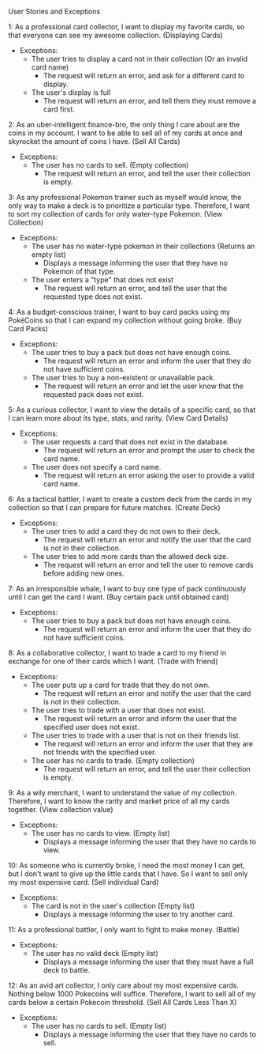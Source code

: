 User Stories and Exceptions

1: As a professional card collector, I want to display my favorite cards, so that everyone can see my awesome collection. (Displaying Cards)

- Exceptions:
  - The user tries to display a card not in their collection (Or an invalid card name)
    - The request will return an error, and ask for a different card to display.
  - The user's display is full
    - The request will return an error, and tell them they must remove a card first.

2: As an uber-intelligent finance-bro, the only thing I care about are the coins in my account. I want to be able to sell all of my cards at once and skyrocket the amount of coins I have. (Sell All Cards)

- Exceptions:
  - The user has no cards to sell. (Empty collection)
    - The request will return an error, and tell the user their collection is empty.

3: As any professional Pokemon trainer such as myself would know, the only way to make a deck is to prioritize a particular type. Therefore, I want to sort my collection of cards for only water-type Pokemon. (View Collection)

- Exceptions:
  - The user has no water-type pokemon in their collections (Returns an empty list)
    - Displays a message informing the user that they have no Pokemon of that type.
  - The user enters a "type" that does not exist
    - The request will return an error, and tell the user that the requested type does not exist.

4: As a budget-conscious trainer, I want to buy card packs using my PokéCoins so that I can expand my collection without going broke. (Buy Card Packs)

- Exceptions:
  - The user tries to buy a pack but does not have enough coins.
    - The request will return an error and inform the user that they do not have sufficient coins.
  - The user tries to buy a non-existent or unavailable pack.
    - The request will return an error and let the user know that the requested pack does not exist.

5: As a curious collector, I want to view the details of a specific card, so that I can learn more about its type, stats, and rarity. (View Card Details)

- Exceptions:
  - The user requests a card that does not exist in the database.
    - The request will return an error and prompt the user to check the card name.
  - The user does not specify a card name.
    - The request will return an error asking the user to provide a valid card name.

6: As a tactical battler, I want to create a custom deck from the cards in my collection so that I can prepare for future matches. (Create Deck)

- Exceptions:
  - The user tries to add a card they do not own to their deck.
    - The request will return an error and notify the user that the card is not in their collection.
  - The user tries to add more cards than the allowed deck size.
    - The request will return an error and tell the user to remove cards before adding new ones.

7: As an irresponsible whale, I want to buy one type of pack continuously until I can get the card I want. (Buy certain pack until obtained card)
- Exceptions:
  - The user tries to buy a pack but does not have enough coins.
    - The request will return an error and inform the user that they do not have sufficient coins.

8: As a collaborative collector, I want to trade a card to my friend in exchange for one of their cards which I want. (Trade with friend)
- Exceptions:
  - The user puts up a card for trade that they do not own.
    - The request will return an error and notify the user that the card is not in their collection.
  - The user tries to trade with a user that does not exist.
    - The request will return an error and inform the user that the specified user does not exist.
  - The user tries to trade with a user that is not on their friends list.
    - The request will return an error and inform the user that they are not friends with the specified user.
  - The user has no cards to trade. (Empty collection)
    - The request will return an error, and tell the user their collection is empty.

9: As a wily merchant, I want to understand the value of my collection. Therefore, I want to know the rarity and market price of all my cards together. (View collection value)
- Exceptions:
  - The user has no cards to view. (Empty list)
    - Displays a message informing the user that they have no cards to view.

10: As someone who is currently broke, I need the most money I can get, but I don't want to give up the little cards that I have. So I want to sell only my most expensive card. (Sell individual Card)
- Exceptions:
  - The card is not in the user's collection (Empty list)
    - Displays a message informing the user to try another card.
   
11: As a professional battler, I only want to fight to make money. (Battle)
- Exceptions:
  - The user has no valid deck (Empty list)
    - Displays a message informing the user that they must have a full deck to battle.
   
12: As an avid art collector, I only care about my most expensive cards. Nothing below 1000 Pokecoins will suffice. Therefore, I want to sell all of my cards below a certain Pokecoin threshold. (Sell All Cards Less Than X)
- Exceptions:
  - The user has no cards to sell. (Empty list)
    - Displays a message informing the user that they have no cards to sell.
